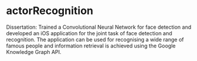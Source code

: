 # actorRecognition
 Dissertation: Trained a Convolutional Neural Network for face detection and developed 
 an iOS application for the joint task of face detection and recognition. 
 The application can be used for recognising a wide range of famous people and information retrieval
 is achieved using the Google Knowledge Graph API.
